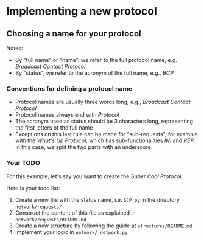 # Implementing a new protocol

## Choosing a name for your protocol

Notes:
- By "full name" or "name", we refer to the full protocol name, e.g.
  *Broadcast Contact Protocol*
- By "status", we refer to the acronym of the full name, e.g., *BCP*


### Conventions for defining a protocol name
- Protocol names are usually three words long, e.g., *Broadcast Contact Protocol*
- Protocol names always end with *Protocol*
- The acronym used as status should be 3 characters long,
  representing the first letters of the full name
- Exceptions on this last rule can be made for "sub-requests", for example with
  the *What's Up Protocol*, which has sub-functionalities *INI* and *REP*.
  In this case, we split the two parts with an underscore.

### Your TODO

For this example, let's say you want to create the *Super Cool Protocol*.

Here is your todo list:
1. Create a new file with the status name, i.e. `SCP.py` in the directory
  `network/requests/`
2. Construct the content of this file as explained in `network/requests/README.md`
3. Create a new structure by following the guide at `structures/README.md`
4. Implement your logic in `network/_network.py`
